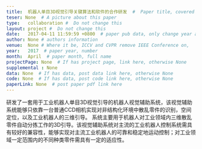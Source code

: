 ```yaml
---
title:  机器人单目3D视觉引导关键算法和软件的合作研发  #  Paper title, covered by ''
teser: None  # A picture about this paper
type:   collaboration #  Do not change this
layout: project #  Do not change this
date:   2017-04-11 11:59:59 +0800  # paper pub data, only change year and month according to this format
author: None # authors information
venue:  None # Where it be, ICCV and CVPR remove IEEE Conference on,
year:   2017  # paper year, number
month:  April  # paper month, full name
projectPage: None  # If has project page, link here, otherwise None
supplemental : None
data: None  # If has data, post data link here, otherwise None
code: None  # If has data, post code link here, otherwise None
paperLink: None  # post paper pdf link here
---
```


研发了一套用于工业机器人单目3D视觉引导的机器人视觉辅助系统，该视觉辅助系统能够只依靠一台普通CCD相机实现对非结构化环境中散乱零件的识别，空间定位，以及工业机器人的三维引导。
系统主要用于机器人对工业领域内三维散乱零件自动分拣工作的3D引导。该视觉辅助系统对主流的工业机器人控制系统需具有较好的兼容性，能够实现对主流工业机器人的可靠和稳定地运动控制；对工业领域一定范围内的不同种类零件需具有一定的适应性。
